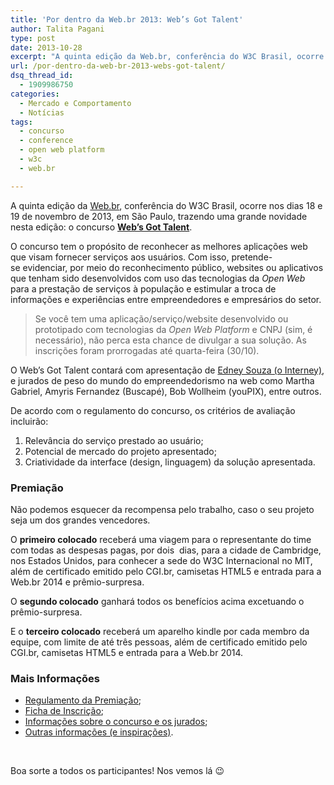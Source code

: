 ```yaml
---
title: 'Por dentro da Web.br 2013: Web’s Got Talent'
author: Talita Pagani
type: post
date: 2013-10-28
excerpt: "A quinta edição da Web.br, conferência do W3C Brasil, ocorre nos dias 18 e 19 de novembro de 2013, em São Paulo, trazendo uma grande novidade nesta edição: o concurso Web's Got Talent."
url: /por-dentro-da-web-br-2013-webs-got-talent/
dsq_thread_id:
  - 1909986750
categories:
  - Mercado e Comportamento
  - Notícias
tags:
  - concurso
  - conference
  - open web platform
  - w3c
  - web.br

---
```

A quinta edição da <a title="Site da Web.br" href="http://conferenciaweb.w3c.br/" target="_blank">Web.br</a>, conferência do W3C Brasil, ocorre nos dias 18 e 19 de novembro de 2013, em São Paulo, trazendo uma grande novidade nesta edição: o concurso <a title="Web.br 2013: Web's Got Talent" href="http://conferenciaweb.w3c.br/inscricoes-abertas-para-o-webs-got-talent/" target="_blank"><strong>Web&#8217;s Got Talent</strong></a>.

O concurso tem o propósito de reconhecer as melhores aplicações web que visam fornecer serviços aos usuários. Com isso, pretende-se evidenciar, por meio do reconhecimento público, websites ou aplicativos que tenham sido desenvolvidos com uso das tecnologias da _Open Web_ para a prestação de serviços à população e estimular a troca de informações e experiências entre empreendedores e empresários do setor.

> Se você tem uma aplicação/serviço/website desenvolvido ou prototipado com tecnologias da _Open Web Platform_ e CNPJ (sim, é necessário), não perca esta chance de divulgar a sua solução. As inscrições foram prorrogadas até quarta-feira (30/10).

O Web&#8217;s Got Talent contará com apresentação de <a title="Twitter do Edney Souza (Interney)" href="http://twitter.com/interney" target="_blank">Edney Souza (o Interney)</a>, e jurados de peso do mundo do empreendedorismo na web como Martha Gabriel, Amyris Fernandez (Buscapé), Bob Wollheim (youPIX), entre outros.

De acordo com o regulamento do concurso, os critérios de avaliação incluirão:

  1. Relevância do serviço prestado ao usuário;
  2. Potencial de mercado do projeto apresentado;
  3. Criatividade da interface (design, linguagem) da solução apresentada.

### Premiação

Não podemos esquecer da recompensa pelo trabalho, caso o seu projeto seja um dos grandes vencedores.

O **primeiro colocado** receberá uma viagem para o representante do time com todas as despesas pagas, por dois  dias, para a cidade de Cambridge, nos Estados Unidos, para conhecer a sede do W3C Internacional no MIT, além de certificado emitido pelo CGI.br, camisetas HTML5 e entrada para a Web.br 2014 e prêmio-surpresa.

O **segundo colocado** ganhará todos os benefícios acima excetuando o prêmio-surpresa.

E o **terceiro colocado** receberá um aparelho kindle por cada membro da equipe, com limite de até três pessoas, além de certificado emitido pelo CGI.br, camisetas HTML5 e entrada para a Web.br 2014.

### Mais Informações

  * <a title="Regulamento do Web's Got Talent" href="http://conferenciaweb.w3c.br/regulamento-do-premio-webs-got-talent/" target="_blank">Regulamento da Premiação</a>;
  * <a title="Ficha de Inscrição para o Web's Got Talent" href="https://docs.google.com/forms/d/1qt2z5UHU0CjCebTtM9Wyuj1x_QOdAkM7onzrGaHmqDg/viewform" target="_blank">Ficha de Inscrição</a>;
  * <a title="Web's Got Talent: mais informações" href="http://conferenciaweb.w3c.br/inscricoes-abertas-para-o-webs-got-talent/" target="_blank">Informações sobre o concurso e os jurados</a>;
  * <a title="Web's Got Talent: mais informações" href="http://conferenciaweb.w3c.br/webs-got-talent-premiara-aplicacoes-web-que-prestam-servicos-aos-cidadaos-na-web-br-2013/" target="_blank">Outras informações (e inspirações)</a>.

&nbsp;

Boa sorte a todos os participantes! Nos vemos lá 😉